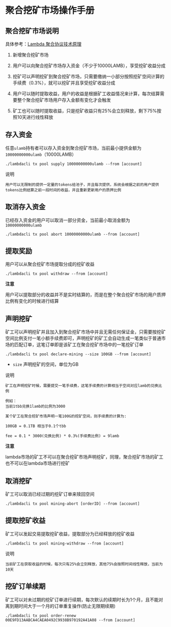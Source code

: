 # 聚合挖矿市场操作手册

## 聚合挖矿市场说明
具体参考：[Lambda 聚合协议技术原理](Poly-Mining-Protocol.md)  

1. 新增聚合挖矿市场

2. 用户可以向聚合挖矿市场存入资金（不少于10000LAMB），享受挖矿收益分成

3. 挖矿可以声明挖矿到聚合挖矿市场，只需要缴纳一小部分按照挖矿空间计算的手续费（0.3%），就可以挖矿并且享受挖矿收益分成

4. 用户可以随时提取收益，用户的收益是根据矿工收益情况来计算，每次结算需要整个聚合挖矿市场用户存入金额有变化才会触发

5. 矿工也可以随时提取收益，只是挖矿收益只有25%会立刻释放，剩下75%按照10天进行线性释放

## 存入资金

任意`ulamb`持有者可以存入资金到聚合挖矿市场，当前最小提供金额为`10000000000ulamb`（10000LAMB）

```
./lambdacli tx pool supply 10000000000ulamb --from [account]
```

说明
```
用户可以无限制的提供一定量的tokens给池子，并且每次提供，系统会根据之前的用户提供tokens比例结算之前一段时间的收益，并且重新更新用户的质押比例
```

## 取消存入资金

已经存入资金的用户可以取消一部分资金，当前最小取消金额为`10000000000ulamb`

```
./lambdacli tx pool abort 10000000000ulamb --from [account]
```

## 提取奖励

用户可以从聚合挖矿市场提取分成的挖矿收益

```
./lambdacli tx pool withdraw --from [account]
```

**注意**

用户可以提取部分的收益并不是实时结算的，而是在整个聚合挖矿市场的用户质押比例有变化的时候进行结算

## 声明挖矿

矿工可以声明挖矿并且加入到聚合挖矿市场中并且无需任何保证金，只需要按挖矿空间比例支付一笔小额手续费即可，声明挖矿的矿工会自动生成一笔类似于普通市场的匹配订单，这笔订单即是该矿工在聚合挖矿市场中的一笔挖矿订单

```
./lambdacli tx pool declare-mining --size 100GB --from [account]
```

- `size` 声明挖矿的空间，单位为GB

说明
```
矿工在声明挖矿时候，需要提交一笔手续费，这笔手续费的计算相当于空间对应lamb的兑换比例

例如：
当前1tbb兑换1lamb的比例为3000

某个矿工在聚合挖矿市场声明一笔100G的挖矿空间，则手续费的计算为:

100GB = 0.1TB 相当于0.1个tbb

fee = 0.1 * 3000(兑换比例) * 0.3%(手续费比例) = 9lamb
```

**注意**

lambda市场的矿工不可以在聚合挖矿市场声明挖矿，同理，聚合挖矿市场的矿工也不可以在lambda市场进行挖矿

## 取消挖矿

矿工可以取消已经过期的挖矿订单来赎回空间

```
./lambdacli tx pool mining-abort [orderID] --from [account]
```

## 提取挖矿收益

矿工可以发起交易提取挖矿收益，提取部分为已经释放的挖矿收益

```
./lambdacli tx pool mining-withdraw --from [account]
```

说明
```
当前矿工在获取收益的时候，每次只有25%会立刻释放，其他75%会按照时间线性释放，当前为10天
```

## 挖矿订单续期

矿工可以对未过期的挖矿订单进行续期，每次默认的续期时长为1个月，且不能对离到期时间大于一个月的订单重复操作(防止无限期续期)

```
./lambdacli tx pool order-renew 00E9FD13AABCA4CAEA0492C9938B970192A41A08 --from [account]
```









